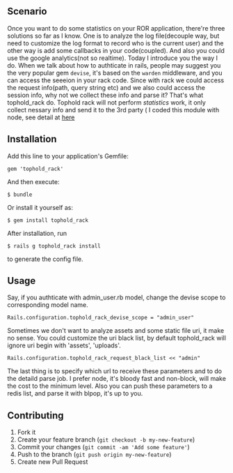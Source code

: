 ## Scenario

Once you want to do some statistics on your ROR application, there're three solutions so far as I know.
One is to analyze the log file(decouple way, but need to customize the log format to record who is the current user) and the other way is add some callbacks in your code(coupled). And also you could use the google analytics(not so realtime). 
Today I introduce you the way I do. When we talk about how to authticate in rails, people may suggest you the very popular gem ``` devise ```, it's based on the ```warden``` middleware, and you can access the seeeion in your rack code. Since with rack we could access the request info(path, query string etc) and we also could access the session info, why not we collect these info and parse it? 
That's what tophold_rack do. Tophold rack will not perform *statistics* work, it only collect nessary info and send it to the 3rd party ( I coded this module with node, see detail at [here](https://github.com/tteng/fetch_stock_quotes/blob/master/src/tracking_handler.coffee)

## Installation

Add this line to your application's Gemfile:

    gem 'tophold_rack'

And then execute:

    $ bundle

Or install it yourself as:

    $ gem install tophold_rack

After installation, run 

    $ rails g tophold_rack install  

to generate the config file.

## Usage

Say, if you authticate with admin_user.rb model, change the devise scope to corresponding model name.

    Rails.configuration.tophold_rack_devise_scope = "admin_user"

Sometimes we don't want to analyze assets and some static file uri, it make no sense. You could customize the uri black list, by default tophold_rack will ignore uri begin with 'assets', 'uploads'.

    Rails.configuration.tophold_rack_request_black_list << "admin"

The last thing is to specify which url to receive these parameters and to do the detaild parse job. I prefer node, it's bloody fast and non-block, will make the cost to the minimum level. Also you can push these parameters to a redis list, and parse it with blpop, it's up to you.

## Contributing

1. Fork it
2. Create your feature branch (`git checkout -b my-new-feature`)
3. Commit your changes (`git commit -am 'Add some feature'`)
4. Push to the branch (`git push origin my-new-feature`)
5. Create new Pull Request
